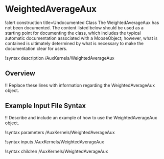 # WeightedAverageAux

!alert construction title=Undocumented Class
The WeightedAverageAux has not been documented. The content listed below should be used as a starting point for
documenting the class, which includes the typical automatic documentation associated with a
MooseObject; however, what is contained is ultimately determined by what is necessary to make the
documentation clear for users.

!syntax description /AuxKernels/WeightedAverageAux

## Overview

!! Replace these lines with information regarding the WeightedAverageAux object.

## Example Input File Syntax

!! Describe and include an example of how to use the WeightedAverageAux object.

!syntax parameters /AuxKernels/WeightedAverageAux

!syntax inputs /AuxKernels/WeightedAverageAux

!syntax children /AuxKernels/WeightedAverageAux
